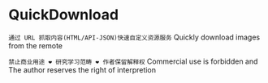# QuickDownload

`通过 URL 抓取内容(HTML/API-JSON)快速自定义资源服务`
Quickly download images from the remote


`禁止商业用途 ❤ 研究学习范畴 ❤ 作者保留解释权`
Commercial use is forbidden and The author reserves the right of interpretion
